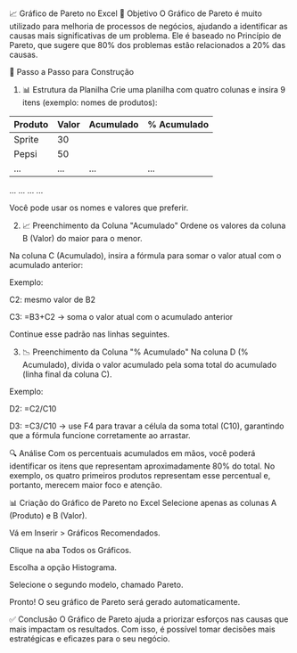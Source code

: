 📈 Gráfico de Pareto no Excel
🎯 Objetivo
O Gráfico de Pareto é muito utilizado para melhoria de processos de negócios, ajudando a identificar as causas mais significativas de um problema. Ele é baseado no Princípio de Pareto, que sugere que 80% dos problemas estão relacionados a 20% das causas.

📝 Passo a Passo para Construção
1. 📊 Estrutura da Planilha
Crie uma planilha com quatro colunas e insira 9 itens (exemplo: nomes de produtos):

| Produto | Valor | Acumulado | % Acumulado |
| ------- | ----- | --------- | ----------- |
| Sprite  | 30    |           |             |
| Pepsi   | 50    |           |             |
| ...     | ...   | ...       | ...         |

...	...	...	...

Você pode usar os nomes e valores que preferir.

2. 📈 Preenchimento da Coluna "Acumulado"
Ordene os valores da coluna B (Valor) do maior para o menor.

Na coluna C (Acumulado), insira a fórmula para somar o valor atual com o acumulado anterior:

Exemplo:

C2: mesmo valor de B2

C3: =B3+C2 → soma o valor atual com o acumulado anterior

Continue esse padrão nas linhas seguintes.

3. 📉 Preenchimento da Coluna "% Acumulado"
Na coluna D (% Acumulado), divida o valor acumulado pela soma total do acumulado (linha final da coluna C).

Exemplo:

D2: =C2/C10

D3: =C3/$C$10 → use F4 para travar a célula da soma total (C10), garantindo que a fórmula funcione corretamente ao arrastar.

🔍 Análise
Com os percentuais acumulados em mãos, você poderá identificar os itens que representam aproximadamente 80% do total. No exemplo, os quatro primeiros produtos representam esse percentual e, portanto, merecem maior foco e atenção.

📊 Criação do Gráfico de Pareto no Excel
Selecione apenas as colunas A (Produto) e B (Valor).

Vá em Inserir > Gráficos Recomendados.

Clique na aba Todos os Gráficos.

Escolha a opção Histograma.

Selecione o segundo modelo, chamado Pareto.

Pronto! O seu gráfico de Pareto será gerado automaticamente.

✅ Conclusão
O Gráfico de Pareto ajuda a priorizar esforços nas causas que mais impactam os resultados. Com isso, é possível tomar decisões mais estratégicas e eficazes para o seu negócio.

